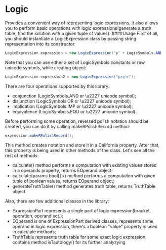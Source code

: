 # Logic
Provides a convenient way of representing logic expressions. It also allows you to perform basic operations with logic expressions(generate a truth table, find the solution with a given tuple of values).
####Usage
First of all, you should instantiate a LogicExpression class by passing string representation into its constructor:
```c#
LogicExpression expression = new LogicExpression("p" + LogicSymbols.AND + "q" + LogicSymbols.EQU + "r");
```
Note that you can use either a set of LogicSymbols constants or raw unicode symbols, while creating object:
```c#
LogicExpression expression2 = new LogicExpression("p∧q→r");
```
There are four operations supported by this library:
- conjunction (LogicSymbols.AND or \u2227 unicode symbol);
- disjunction (LogicSymbols.OR or \u2227 unicode symbol);
- implication (LogicSymbols.IMP or \u2227 unicode symbol);
- equivalence (LogicSymbols.EQU or \u2227 unicode symbol).

Before performing some operation, reversed polish notation should be created, you can do it by calling makeRPolishRecord method:
```c#
expression.makeRPolishRecord();
```
This method creates notation and store it in a California property. After that, this property is being used in other methods of the class.
Let's see all the rest of methods:
- calculate() method performs a computation with existing values stored in a operands property, returns EOperand object;
- calculate(params bool[] x) method performs a computation with given tuple of boolean values, returns EOperand object;
- generateTruthTable() method generates truth table, returns TruthTable object.

Also, there are few additional classes in the library:
- ExpressionPart represents a single part of logic expression(bracket, operation, operand ect.);
- EOperand is one of ExpressionPart derived classes, represents some operand in logic expression, there's a boolean "value" property is used in calculate methods;
- TruthTable represents truth table for some exact logic expression, contains method isTautology() for its further analyzying
